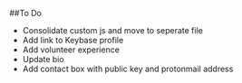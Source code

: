 ##To Do
* Consolidate custom js and move to seperate file
* Add link to Keybase profile
* Add volunteer experience
* Update bio
* Add contact box with public key and protonmail address